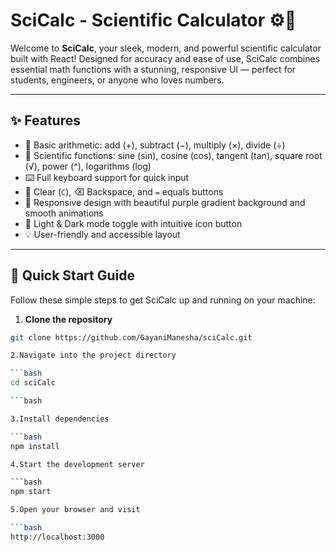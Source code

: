 # SciCalc - Scientific Calculator ⚙️🔬

Welcome to **SciCalc**, your sleek, modern, and powerful scientific calculator built with React! Designed for accuracy and ease of use, SciCalc combines essential math functions with a stunning, responsive UI — perfect for students, engineers, or anyone who loves numbers.

---

## ✨ Features

- 🧮 Basic arithmetic: add (+), subtract (−), multiply (×), divide (÷)  
- 🔭 Scientific functions: sine (sin), cosine (cos), tangent (tan), square root (√), power (^), logarithms (log)  
- ⌨️ Full keyboard support for quick input  
- 🧹 Clear (`C`), ⌫ Backspace, and `=` equals buttons  
- 🎨 Responsive design with beautiful purple gradient background and smooth animations  
- 🌙 Light & Dark mode toggle with intuitive icon button  
- 💡 User-friendly and accessible layout  

---

## 🚀 Quick Start Guide

Follow these simple steps to get SciCalc up and running on your machine:

1. **Clone the repository**

```bash
git clone https://github.com/GayaniManesha/sciCalc.git

2.Navigate into the project directory

```bash
cd sciCalc

```bash

3.Install dependencies

```bash
npm install

4.Start the development server

```bash
npm start

5.Open your browser and visit

```bash
http://localhost:3000
